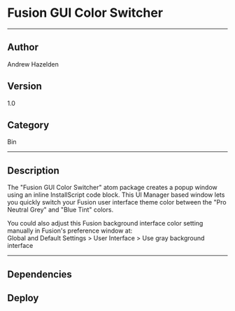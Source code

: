 # Fusion GUI Color Switcher
___

## Author
Andrew Hazelden

## Version
1.0

## Category
Bin

___

## Description
<p>The "Fusion GUI Color Switcher" atom package creates a popup window using an inline InstallScript code block. This UI Manager based window lets you quickly switch your Fusion user interface theme color between the "Pro Neutral Grey" and "Blue Tint" colors.</p>
<p>You could also adjust this Fusion background interface color setting manually in Fusion's preference window at:<br>
Global and Default Settings > User Interface > Use gray background interface</p>

___

## Dependencies

## Deploy

